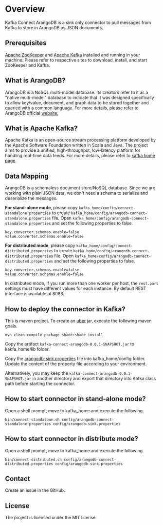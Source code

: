 # Overview 
Kafka Connect ArangoDB  is a sink only connector to pull messages from Kafka to store in ArangoDB as JSON documents.

## Prerequisites
[Apache ZooKeeper](https://zookeeper.apache.org) and [Apache Kafka](https://kafka.apache.org) installed and running in your machine. Please refer to respective sites to download, install, and start ZooKeeper and Kafka. 

## What is ArangoDB?
ArangoDB is a NoSQL multi-model database. Its creators refer to it as a "native multi-model" database to indicate that it was designed specifically to allow key/value, document, and graph data to be stored together and queried with a common language. For more details, please refer to ArangoDB official [website.](https://www.arangodb.com/)

## What is Apache Kafka?
Apache Kafka is an open-source stream processing platform developed by the Apache Software Foundation written in Scala and Java. The project aims to provide a unified, high-throughput, low-latency platform for handling real-time data feeds. For more details, please refer to [kafka home page](https://kafka.apache.org/).

## Data Mapping
ArangoDB is a schemaless document store/NoSQL database. Since we are working with plain JSON data, we don't need a schema to serialize and deserialize the messages. 

**For stand-alone mode**, please copy ```kafka_home/config/connect-standalone.properties``` to create ```kafka_home/config/arangodb-connect-standalone.properties``` file. Open ```kafka_home/config/arangodb-connect-standalone.properties``` and set the following properties to false.

```
key.converter.schemas.enable=false
value.converter.schemas.enable=false
```

**For distributed mode**, please copy ```kafka_home/config/connect-distributed.properties``` to create ```kafka_home/config/arangodb-connect-distributed.properties``` file. Open ```kafka_home/config/arangodb-connect-distributed.properties``` and set the following properties to false.

```
key.converter.schemas.enable=false
value.converter.schemas.enable=false
```

In distributed mode, if you run more than one worker per host, the ```rest.port``` settings must have different values for each instance. By default REST interface is available at 8083.

## How to deploy the connector in Kafka?
This is maven project. To create an [uber](https://maven.apache.org/plugins/maven-shade-plugin/index.html) jar, execute the following maven goals.

```mvn clean compile package shade:shade install```

Copy the artifact ```kafka-connect-arangodb-0.0.1-SNAPSHOT.jar``` to kakfa_home/lib folder.

Copy the [arangodb-sink.properties](https://github.com/sanjuthomas/kafka-connect-arangodb/blob/master/config/arangodb-sink.properties) file into kafka_home/config folder. Update the content of the property file according to your environment.

Alternatively, you may keep the ```kafka-connect-arangodb-0.0.1-SNAPSHOT.jar``` in another directory and export that directory into Kafka class path before starting the connector.

## How to start connector in stand-alone mode?
Open a shell prompt, move to kafka_home and execute the following.

```
bin/connect-standalone.sh config/arangodb-connect-standalone.properties config/arangodb-sink.properties
```

## How to start connector in distribute mode?
Open a shell prompt, move to kafka_home and execute the following.

```
bin/connect-distributed.sh config/arangodb-connect-distributed.properties config/arangodb-sink.properties
```

## Contact
Create an issue in the GitHub.

## License
The project is licensed under the MIT license.
